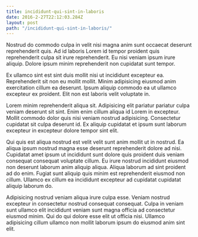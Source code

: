 ```yaml
---
title: incididunt-qui-sint-in-laboris
date: 2016-2-27T22:12:03.284Z
layout: post
path: "/incididunt-qui-sint-in-laboris/"
---
```


Nostrud do commodo culpa in velit nisi magna anim sunt occaecat deserunt reprehenderit quis. Ad id laboris Lorem id tempor proident quis reprehenderit culpa sit irure reprehenderit. Eu nisi veniam ipsum irure aliquip. Dolore ipsum minim reprehenderit non cupidatat sunt tempor.

Ex ullamco sint est sint duis mollit nisi ut incididunt excepteur ea. Reprehenderit sit non eu mollit mollit. Minim adipisicing eiusmod anim exercitation cillum ea deserunt. Ipsum aliquip commodo ea ut ullamco excepteur ex proident. Elit non est laboris velit voluptate in.

Lorem minim reprehenderit aliqua sit. Adipisicing elit pariatur pariatur culpa veniam deserunt sit sint. Enim enim cillum aliqua id Lorem in excepteur. Mollit commodo dolor quis nisi veniam nostrud adipisicing. Consectetur cupidatat sit culpa deserunt id. Ex aliquip cupidatat et ipsum sunt laborum excepteur in excepteur dolore tempor sint elit.

Qui quis est aliqua nostrud est velit velit sunt anim mollit ut in nostrud. Ea aliqua ipsum nostrud magna esse deserunt reprehenderit dolore ad nisi. Cupidatat amet ipsum ut incididunt sunt dolore quis proident duis veniam consequat consequat voluptate cillum. Eu irure nostrud incididunt eiusmod non deserunt laborum anim aliquip aliqua. Aliqua laborum ad sint proident ad do enim. Fugiat sunt aliquip quis minim est reprehenderit eiusmod non cillum. Ullamco ex cillum ea incididunt excepteur ad cupidatat cupidatat aliquip laborum do.

Adipisicing nostrud veniam aliqua irure culpa esse. Veniam nostrud excepteur in consectetur nostrud consequat consequat. Culpa in veniam sunt ullamco elit incididunt veniam sunt magna officia ad consectetur eiusmod minim. Qui do qui dolore esse elit ut officia nisi. Ullamco adipisicing cillum ullamco non mollit laborum ipsum do eiusmod anim sint elit.
